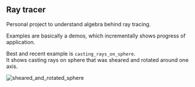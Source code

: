 ## Ray tracer

Personal project to understand algebra behind ray tracing.

Examples are basically a demos, which incrementally shows progress of application.

Best and recent example is `casting_rays_on_sphere`.  
It shows casting rays on sphere that was sheared and rotated around one axis.

![sheared_and_rotated_sphere](https://gitlab.com/ueco/ray-tracer/-/wikis/uploads/def39d3a1b6b2b34933a75f508871207/2020-10-30-121808_508x508_scrot.png)

